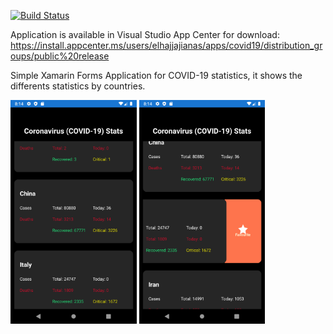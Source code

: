 [![Build Status](https://dev.azure.com/elhajjajianas/covid19.xamarin.forms/_apis/build/status/anaselhajjaji.covid19.xamarin.forms?branchName=master)](https://dev.azure.com/elhajjajianas/covid19.xamarin.forms/_build/latest?definitionId=6&branchName=master)

Application is available in Visual Studio App Center for download: https://install.appcenter.ms/users/elhajjajianas/apps/covid19/distribution_groups/public%20release

Simple Xamarin Forms Application for COVID-19 statistics, it shows the differents statistics by countries.

<img src="/images/img1.png" width="40%" /> <img src="/images/img2.png" width="40%" />
